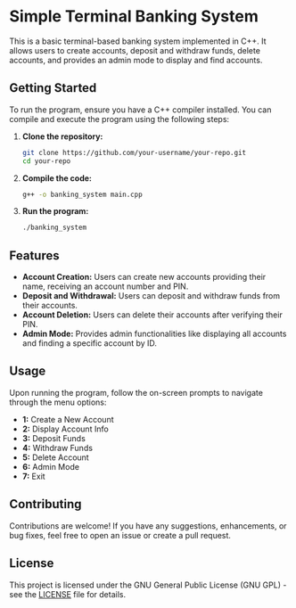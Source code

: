 # Simple Terminal Banking System

This is a basic terminal-based banking system implemented in C++. It allows users to create accounts, deposit and withdraw funds, delete accounts, and provides an admin mode to display and find accounts.

## Getting Started

To run the program, ensure you have a C++ compiler installed. You can compile and execute the program using the following steps:

1. **Clone the repository:**
    ```bash
    git clone https://github.com/your-username/your-repo.git
    cd your-repo
    ```

2. **Compile the code:**
    ```bash
    g++ -o banking_system main.cpp
    ```

3. **Run the program:**
    ```bash
    ./banking_system
    ```

## Features

- **Account Creation:** Users can create new accounts providing their name, receiving an account number and PIN.
- **Deposit and Withdrawal:** Users can deposit and withdraw funds from their accounts.
- **Account Deletion:** Users can delete their accounts after verifying their PIN.
- **Admin Mode:** Provides admin functionalities like displaying all accounts and finding a specific account by ID.

## Usage

Upon running the program, follow the on-screen prompts to navigate through the menu options:

- **1:** Create a New Account
- **2:** Display Account Info
- **3:** Deposit Funds
- **4:** Withdraw Funds
- **5:** Delete Account
- **6:** Admin Mode
- **7:** Exit

## Contributing

Contributions are welcome! If you have any suggestions, enhancements, or bug fixes, feel free to open an issue or create a pull request.

## License

This project is licensed under the GNU General Public License (GNU GPL) - see the [LICENSE](LICENSE) file for details.
